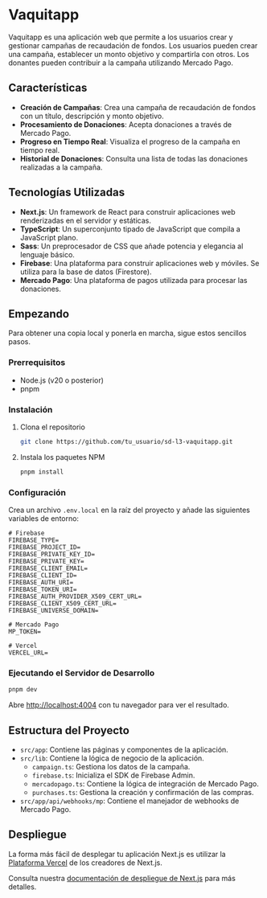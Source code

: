 # Vaquitapp

Vaquitapp es una aplicación web que permite a los usuarios crear y gestionar campañas de recaudación de fondos. Los usuarios pueden crear una campaña, establecer un monto objetivo y compartirla con otros. Los donantes pueden contribuir a la campaña utilizando Mercado Pago.

## Características

*   **Creación de Campañas**: Crea una campaña de recaudación de fondos con un título, descripción y monto objetivo.
*   **Procesamiento de Donaciones**: Acepta donaciones a través de Mercado Pago.
*   **Progreso en Tiempo Real**: Visualiza el progreso de la campaña en tiempo real.
*   **Historial de Donaciones**: Consulta una lista de todas las donaciones realizadas a la campaña.

## Tecnologías Utilizadas

*   **Next.js**: Un framework de React para construir aplicaciones web renderizadas en el servidor y estáticas.
*   **TypeScript**: Un superconjunto tipado de JavaScript que compila a JavaScript plano.
*   **Sass**: Un preprocesador de CSS que añade potencia y elegancia al lenguaje básico.
*   **Firebase**: Una plataforma para construir aplicaciones web y móviles. Se utiliza para la base de datos (Firestore).
*   **Mercado Pago**: Una plataforma de pagos utilizada para procesar las donaciones.

## Empezando

Para obtener una copia local y ponerla en marcha, sigue estos sencillos pasos.

### Prerrequisitos

*   Node.js (v20 o posterior)
*   pnpm

### Instalación

1.  Clona el repositorio
    ```sh
    git clone https://github.com/tu_usuario/sd-l3-vaquitapp.git
    ```
2.  Instala los paquetes NPM
    ```sh
    pnpm install
    ```

### Configuración

Crea un archivo `.env.local` en la raíz del proyecto y añade las siguientes variables de entorno:

```
# Firebase
FIREBASE_TYPE=
FIREBASE_PROJECT_ID=
FIREBASE_PRIVATE_KEY_ID=
FIREBASE_PRIVATE_KEY=
FIREBASE_CLIENT_EMAIL=
FIREBASE_CLIENT_ID=
FIREBASE_AUTH_URI=
FIREBASE_TOKEN_URI=
FIREBASE_AUTH_PROVIDER_X509_CERT_URL=
FIREBASE_CLIENT_X509_CERT_URL=
FIREBASE_UNIVERSE_DOMAIN=

# Mercado Pago
MP_TOKEN=

# Vercel
VERCEL_URL=
```

### Ejecutando el Servidor de Desarrollo

```bash
pnpm dev
```

Abre [http://localhost:4004](http://localhost:4004) con tu navegador para ver el resultado.

## Estructura del Proyecto

*   `src/app`: Contiene las páginas y componentes de la aplicación.
*   `src/lib`: Contiene la lógica de negocio de la aplicación.
    *   `campaign.ts`: Gestiona los datos de la campaña.
    *   `firebase.ts`: Inicializa el SDK de Firebase Admin.
    *   `mercadopago.ts`: Contiene la lógica de integración de Mercado Pago.
    *   `purchases.ts`: Gestiona la creación y confirmación de las compras.
*   `src/app/api/webhooks/mp`: Contiene el manejador de webhooks de Mercado Pago.

## Despliegue

La forma más fácil de desplegar tu aplicación Next.js es utilizar la [Plataforma Vercel](https://vercel.com/new?utm_medium=default-template&filter=next.js&utm_source=create-next-app&utm_campaign=create-next-app-readme) de los creadores de Next.js.

Consulta nuestra [documentación de despliegue de Next.js](https://nextjs.org/docs/deployment) para más detalles.
